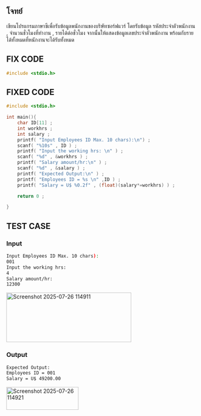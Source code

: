## โจทย์
เขียนโปรแกรมภาษาซีเพื่อรับข้อมูลพนักงานของบริษัทซอร์ฟแวร์ โดยรับข้อมูล รหัสประจำตัวพนักงาน , จำนวนชั่วโมงที่ทำงาน , รายได้ต่อชั่วโมง จากนั้นให้แสดงข้อมูลเลขประจำตัวพนักงาน พร้อมกับรายได้ทั้งหมดที่หนักงานจะได้รับทั้งหมด

## FIX CODE
```c++
#include <stdio.h>
```

## FIXED CODE
```c++
#include <stdio.h>

int main(){
    char ID[11] ;
    int workhrs ;
    int salary ;
    printf( "Input Employees ID Max. 10 chars):\n") ;
    scanf( "%10s" , ID ) ;
    printf( "Input the working hrs: \n" ) ;
    scanf( "%d" , &workhrs ) ;
    printf( "Salary amount/hr:\n" ) ;
    scanf( "%d" , &salary ) ;
    printf( "Expected Output:\n" ) ;
    printf( "Employees ID = %s \n" ,ID ) ;
    printf( "Salary = U$ %0.2f" , (float)(salary*=workhrs) ) ;

    return 0 ;

}
```

## TEST CASE
### Input
```bash
Input Employees ID Max. 10 chars):
001
Input the working hrs: 
4
Salary amount/hr:
12300
```
<img width="329" height="130" alt="Screenshot 2025-07-26 114911" src="https://github.com/user-attachments/assets/631c6aa5-b564-4920-adb4-ab44f8faeca6" />

### Output
```bash
Expected Output:
Employees ID = 001 
Salary = U$ 49200.00
```
<img width="190" height="60" alt="Screenshot 2025-07-26 114921" src="https://github.com/user-attachments/assets/e4b8f457-c368-496a-939f-21b3f573b149" />
